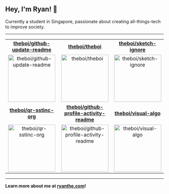 
## Hey, I'm Ryan! 👋

Currently a student in Singapore, passionate about creating all-things-tech to improve society.

---

||||
| :-: | :-: | :-: |
|  **[theboi/github-update-readme](https://github.com/theboi/github-update-readme)** | **[theboi/theboi](https://github.com/theboi/theboi)** | **[theboi/sketch-ignore](https://github.com/theboi/sketch-ignore)** |
  |  <a href="https://github.com/theboi/theboi"><img src="https://github.com/theboi/theboi/raw/master/DISPLAY.jpg" alt="theboi/github-update-readme" title="theboi/github-update-readme" width="150" height="150"></a> | <a href="https://github.com/theboi/theboi"><img src="https://github.com/theboi/theboi/raw/master/DISPLAY.jpg" alt="theboi/theboi" title="theboi/theboi" width="150" height="150"></a> | <a href="https://github.com/theboi/theboi"><img src="https://github.com/theboi/theboi/raw/master/DISPLAY.jpg" alt="theboi/sketch-ignore" title="theboi/sketch-ignore" width="150" height="150"></a> |
|  **[theboi/qr-sstinc-org](https://github.com/theboi/qr-sstinc-org)** | **[theboi/github-profile-activity-readme](https://github.com/theboi/github-profile-activity-readme)** | **[theboi/visual-algo](https://github.com/theboi/visual-algo)** |
  |  <a href="https://github.com/theboi/theboi"><img src="https://github.com/theboi/theboi/raw/master/DISPLAY.jpg" alt="theboi/qr-sstinc-org" title="theboi/qr-sstinc-org" width="150" height="150"></a> | <a href="https://github.com/theboi/theboi"><img src="https://github.com/theboi/theboi/raw/master/DISPLAY.jpg" alt="theboi/github-profile-activity-readme" title="theboi/github-profile-activity-readme" width="150" height="150"></a> | <a href="https://github.com/theboi/theboi"><img src="https://github.com/theboi/theboi/raw/master/DISPLAY.jpg" alt="theboi/visual-algo" title="theboi/visual-algo" width="150" height="150"></a> |


---

[//]: # (BREAK)

**Learn more about me at [ryanthe.com](https://www.ryanthe.com)!**
